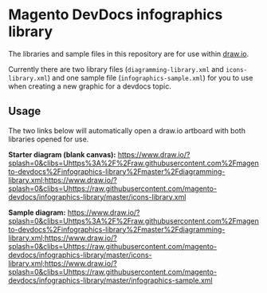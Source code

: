 # Magento DevDocs infographics library

The libraries and sample files in this repository are for use within [draw.io](https://www.draw.io/). 

Currently there are two library files (`diagramming-library.xml` and `icons-library.xml`) and one sample file (`infographics-sample.xml`) for you to use when creating a new graphic for a devdocs topic.

## Usage

The two links below will automatically open a draw.io artboard with both libraries opened for use.  

**Starter diagram (blank canvas):**
https://www.draw.io/?splash=0&clibs=Uhttps%3A%2F%2Fraw.githubusercontent.com%2Fmagento-devdocs%2Finfographics-library%2Fmaster%2Fdiagramming-library.xml;https://www.draw.io/?splash=0&clibs=Uhttps://raw.githubusercontent.com/magento-devdocs/infographics-library/master/icons-library.xml

**Sample diagram:**
https://www.draw.io/?splash=0&clibs=Uhttps%3A%2F%2Fraw.githubusercontent.com%2Fmagento-devdocs%2Finfographics-library%2Fmaster%2Fdiagramming-library.xml;https://www.draw.io/?splash=0&clibs=Uhttps://raw.githubusercontent.com/magento-devdocs/infographics-library/master/icons-library.xml;https://www.draw.io/?splash=0&clibs=Uhttps://raw.githubusercontent.com/magento-devdocs/infographics-library/master/infographics-sample.xml

